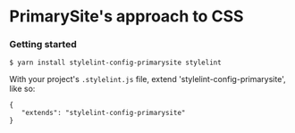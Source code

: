 # PrimarySite's approach to CSS

### Getting started

    $ yarn install stylelint-config-primarysite stylelint

With your project's `.stylelint.js` file, extend
'stylelint-config-primarysite', like so:

    {
       "extends": "stylelint-config-primarysite"
    }
